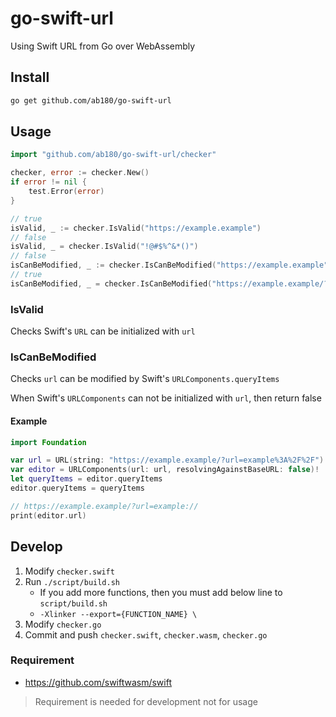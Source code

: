 # go-swift-url

Using Swift URL from Go over WebAssembly

## Install

```sh
go get github.com/ab180/go-swift-url
```

## Usage

```go
import "github.com/ab180/go-swift-url/checker"

checker, error := checker.New()
if error != nil {
	test.Error(error)
}

// true
isValid, _ := checker.IsValid("https://example.example")
// false
isValid, _ = checker.IsValid("!@#$%^&*()")
// false
isCanBeModified, _ := checker.IsCanBeModified("https://example.example")
// true
isCanBeModified, _ = checker.IsCanBeModified("https://example.example/?url=example%3A%2F%2F")
```

### IsValid

Checks Swift's `URL` can be initialized with `url`

### IsCanBeModified

Checks `url` can be modified by Swift's `URLComponents.queryItems`

When Swift's `URLComponents` can not be initialized with `url`, then return false

#### Example

```swift
import Foundation

var url = URL(string: "https://example.example/?url=example%3A%2F%2F")!
var editor = URLComponents(url: url, resolvingAgainstBaseURL: false)!
let queryItems = editor.queryItems
editor.queryItems = queryItems

// https://example.example/?url=example://
print(editor.url)
```

## Develop

1. Modify `checker.swift`
2. Run `./script/build.sh`
    - If you add more functions, then you must add below line to `script/build.sh`
    - `-Xlinker --export={FUNCTION_NAME} \`
3. Modify `checker.go`
4. Commit and push `checker.swift`, `checker.wasm`, `checker.go`

### Requirement

- <https://github.com/swiftwasm/swift>

> Requirement is needed for development not for usage
